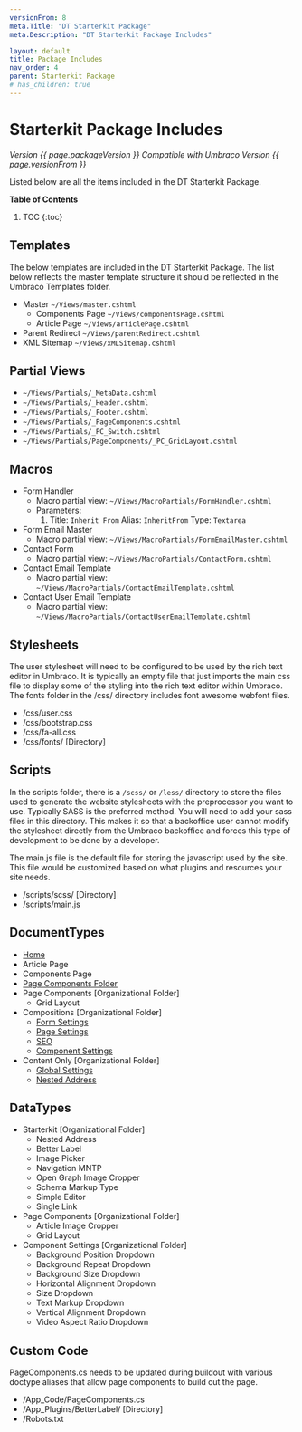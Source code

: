 ```yaml
---
versionFrom: 8
meta.Title: "DT Starterkit Package"
meta.Description: "DT Starterkit Package Includes"

layout: default
title: Package Includes
nav_order: 4
parent: Starterkit Package
# has_children: true
---
```


# Starterkit Package Includes

*Version {{ page.packageVersion }} Compatible with Umbraco Version {{ page.versionFrom }}*

Listed below are all the items included in the DT Starterkit Package.

**Table of Contents**
1. TOC
{:toc}

## Templates

The below templates are included in the DT Starterkit Package. The list below reflects the master template structure it should be reflected in the Umbraco Templates folder.

- Master `~/Views/master.cshtml`
  - Components Page `~/Views/componentsPage.cshtml`
  - Article Page `~/Views/articlePage.cshtml`
- Parent Redirect `~/Views/parentRedirect.cshtml`
- XML Sitemap `~/Views/xMLSitemap.cshtml`

## Partial Views

- `~/Views/Partials/_MetaData.cshtml`
- `~/Views/Partials/_Header.cshtml`
- `~/Views/Partials/_Footer.cshtml`
- `~/Views/Partials/_PageComponents.cshtml`
- `~/Views/Partials/_PC_Switch.cshtml`
- `~/Views/Partials/PageComponents/_PC_GridLayout.cshtml`

## Macros

- Form Handler
  - Macro partial view: `~/Views/MacroPartials/FormHandler.cshtml`
  - Parameters: 
    1. Title: `Inherit From` Alias: `InheritFrom` Type: `Textarea`
- Form Email Master
  - Macro partial view: `~/Views/MacroPartials/FormEmailMaster.cshtml`
- Contact Form
  - Macro partial view: `~/Views/MacroPartials/ContactForm.cshtml`
- Contact Email Template
  - Macro partial view: `~/Views/MacroPartials/ContactEmailTemplate.cshtml`
- Contact User Email Template
  - Macro partial view: `~/Views/MacroPartials/ContactUserEmailTemplate.cshtml`


## Stylesheets

The user stylesheet will need to be configured to be used by the rich text editor in Umbraco. It is typically an empty file that just imports the main css file to display some of the styling into the rich text editor within Umbraco. The fonts folder in the /css/ directory includes font awesome webfont files. 

- /css/user.css
- /css/bootstrap.css
- /css/fa-all.css
- /css/fonts/ [Directory]

## Scripts

In the scripts folder, there is a `/scss/` or `/less/` directory to store the files used to generate the website stylesheets with the preprocessor you want to use. Typically SASS is the preferred method. You will need to add your sass files in this directory. This makes it so that a backoffice user cannot modify the stylesheet directly from the Umbraco backoffice and forces this type of development to be done by a developer. 

The main.js file is the default file for storing the javascript used by the site. This file would be customized based on what plugins and resources your site needs.

- /scripts/scss/ [Directory]
- /scripts/main.js

## DocumentTypes

- [Home](Doctype-Home-Schema.md)
- Article Page
- Components Page
- [Page Components Folder](Doctype-Page-Comp-Schema.md)
- Page Components [Organizational Folder]
  - Grid Layout
- Compositions [Organizational Folder]
  - [Form Settings](Doctype-Form-Settings-Schema.md)
  - [Page Settings](Doctype-Page-Settings-Schema.md)
  - [SEO](Doctype-SEO-Schema.md)
  - [Component Settings](Doctype-Comp-Settings-Schema.md)
- Content Only [Organizational Folder]
  - [Global Settings](Doctype-Global-Settings-Schema.md)
  - [Nested Address](Doctype-Nested-Address-Schema.md)

## DataTypes

- Starterkit [Organizational Folder]
  - Nested Address
  - Better Label
  - Image Picker
  - Navigation MNTP
  - Open Graph Image Cropper
  - Schema Markup Type
  - Simple Editor
  - Single Link
- Page Components [Organizational Folder]
  - Article Image Cropper
  - Grid Layout
- Component Settings [Organizational Folder]
  - Background Position Dropdown
  - Background Repeat Dropdown
  - Background Size Dropdown
  - Horizontal Alignment Dropdown
  - Size Dropdown
  - Text Markup Dropdown
  - Vertical Alignment Dropdown
  - Video Aspect Ratio Dropdown

## Custom Code

PageComponents.cs needs to be updated during buildout with various doctype aliases that allow page components to build out the page.

- /App_Code/PageComponents.cs
- /App_Plugins/BetterLabel/ [Directory]
- /Robots.txt